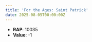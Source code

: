 ```yaml
---
title: 'For the Ages: Saint Patrick'
date: 2025-08-05T00:00:00Z
---
```

- **RAP**: 10035
- **Value**: -1
